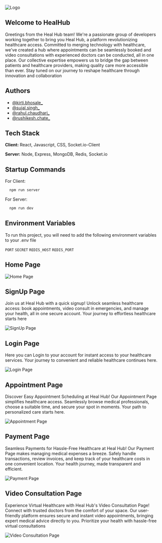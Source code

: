 
![Logo](https://github.com/chaudhari014/handy-string-7765/blob/main/Views/src/images/healhub_logo.png)


## Welcome to HealHub

Greetings from the Heal Hub team! We're a passionate group of developers working together to bring you Heal Hub, a platform revolutionizing healthcare access. Committed to merging technology with healthcare, we've created a hub where appointments can be seamlessly booked and video consultations with experienced doctors can be conducted, all in one place. Our collective expertise empowers us to bridge the gap between patients and healthcare providers, making quality care more accessible than ever. Stay tuned on our journey to reshape healthcare through innovation and collaboration
## Authors

- [@kirti.bhosale_](https://github.com/kirti136)
- [@sujal.singh_](https://github.com/Sujalogy)
- [@rahul.chaudhari_](https://github.com/chaudhari014)
- [@rushikesh.chate_](https://github.com/rushichate)



## Tech Stack

**Client:** React, Javascript, CSS, Socket.io-Client

**Server:** Node, Express, MongoDB, Redis, Socket.io


## Startup Commands

For Client:
```bash
  npm run server
```
For Server:
```bash
  npm run dev
```


## Environment Variables

To run this project, you will need to add the following environment variables to your .env file

`PORT`
`SECRET`
`REDIS_HOST` 
`REDIS_PORT`
## Home Page
![Home Page](https://via.placeholder.com/468x300?text=App+Screenshot+Here)

## SignUp Page
Join us at Heal Hub with a quick signup! Unlock seamless healthcare access: book appointments, video consult in emergencies, and manage your health, all in one secure account. Your journey to effortless healthcare starts here

![SignUp Page](https://via.placeholder.com/468x300?text=App+Screenshot+Here)

## Login Page
Here you can Login to your account for instant access to your healthcare services. Your journey to convenient and reliable healthcare continues here.

![Login Page](https://via.placeholder.com/468x300?text=App+Screenshot+Here)

## Appointment Page
Discover Easy Appointment Scheduling at Heal Hub! Our Appointment Page simplifies healthcare access. Seamlessly browse medical professionals, choose a suitable time, and secure your spot in moments. Your path to personalized care starts here.

![Appointment Page](https://via.placeholder.com/468x300?text=App+Screenshot+Here)


## Payment Page
Seamless Payments for Hassle-Free Healthcare at Heal Hub! Our Payment Page makes managing medical expenses a breeze. Safely handle transactions, review invoices, and keep track of your healthcare costs in one convenient location. Your health journey, made transparent and efficient.

![Payment Page](https://via.placeholder.com/468x300?text=App+Screenshot+Here)


## Video Consultation  Page
Experience Virtual Healthcare with Heal Hub's Video Consultation Page! Connect with trusted doctors from the comfort of your space. Our user-friendly platform ensures secure and instant video appointments, bringing expert medical advice directly to you. Prioritize your health with hassle-free virtual consultations

![Video Consultation Page](https://via.placeholder.com/468x300?text=App+Screenshot+Here)

